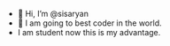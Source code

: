 - 👋 Hi, I’m @sisaryan
- 👀 I am going to best coder in the world.
- I am student now this is my advantage.

<!---
sisaryan/sisaryan is a ✨ special ✨ repository because its `README.md` (this file) appears on your GitHub profile.
You can click the Preview link to take a look at your changes.
--->
